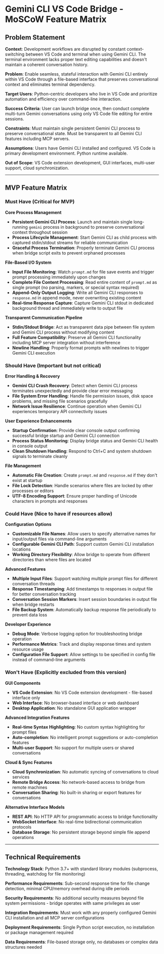 # Gemini CLI VS Code Bridge - MoSCoW Feature Matrix

## Problem Statement

**Context**: Development workflows are disrupted by constant context-switching between VS Code and terminal when using Gemini CLI. The terminal environment lacks proper text editing capabilities and doesn't maintain a coherent conversation history.

**Problem**: Enable seamless, stateful interaction with Gemini CLI entirely within VS Code through a file-based interface that preserves conversational context and eliminates terminal dependency.

**Target Users**: Python-centric developers who live in VS Code and prioritize automation and efficiency over command-line interaction.

**Success Criteria**: User can launch bridge once, then conduct complete multi-turn Gemini conversations using only VS Code file editing for entire sessions.

**Constraints**: Must maintain single persistent Gemini CLI process to preserve conversational state. Must be transparent to all Gemini CLI features including MCP servers.

**Assumptions**: Users have Gemini CLI installed and configured. VS Code is primary development environment. Python runtime available.

**Out of Scope**: VS Code extension development, GUI interfaces, multi-user support, cloud synchronization.

---

## MVP Feature Matrix

### Must Have (Critical for MVP)

**Core Process Management**
- **Persistent Gemini CLI Process**: Launch and maintain single long-running `gemini` process in background to preserve conversational context throughout session
- **Process Lifecycle Management**: Start Gemini CLI as child process with captured stdin/stdout streams for reliable communication
- **Graceful Process Termination**: Properly terminate Gemini CLI process when bridge script exits to prevent orphaned processes

**File-Based I/O System**
- **Input File Monitoring**: Watch `prompt.md` for file save events and trigger prompt processing immediately upon changes
- **Complete File Content Processing**: Read entire content of `prompt.md` as single prompt (no parsing, markers, or special syntax required)
- **Append-Only Output Logging**: Write all Gemini CLI responses to `response.md` in append mode, never overwriting existing content
- **Real-time Response Capture**: Capture Gemini CLI stdout in dedicated background thread and immediately write to output file

**Transparent Communication Pipeline**
- **Stdin/Stdout Bridge**: Act as transparent data pipe between file system and Gemini CLI process without modifying content
- **Full Feature Compatibility**: Preserve all Gemini CLI functionality including MCP server integration without interference
- **Newline Handling**: Properly format prompts with newlines to trigger Gemini CLI execution

### Should Have (Important but not critical)

**Error Handling & Recovery**
- **Gemini CLI Crash Recovery**: Detect when Gemini CLI process terminates unexpectedly and provide clear error messaging
- **File System Error Handling**: Handle file permission issues, disk space problems, and missing file scenarios gracefully
- **Network Issue Resilience**: Continue operation when Gemini CLI experiences temporary API connectivity issues

**User Experience Enhancements**
- **Startup Confirmation**: Provide clear console output confirming successful bridge startup and Gemini CLI connection
- **Process Status Monitoring**: Display bridge status and Gemini CLI health in console output
- **Clean Shutdown Handling**: Respond to Ctrl+C and system shutdown signals to terminate cleanly

**File Management**
- **Automatic File Creation**: Create `prompt.md` and `response.md` if they don't exist at startup
- **File Lock Detection**: Handle scenarios where files are locked by other processes or editors
- **UTF-8 Encoding Support**: Ensure proper handling of Unicode characters in prompts and responses

### Could Have (Nice to have if resources allow)

**Configuration Options**
- **Customizable File Names**: Allow users to specify alternative names for input/output files via command-line arguments
- **Configurable Gemini CLI Path**: Support custom Gemini CLI installation locations
- **Working Directory Flexibility**: Allow bridge to operate from different directories than where files are located

**Advanced Features**
- **Multiple Input Files**: Support watching multiple prompt files for different conversation threads
- **Response Timestamping**: Add timestamps to responses in output file for better conversation tracking
- **Conversation Session Markers**: Insert session boundaries in output file when bridge restarts
- **File Backup System**: Automatically backup response file periodically to prevent data loss

**Developer Experience**
- **Debug Mode**: Verbose logging option for troubleshooting bridge operation
- **Performance Metrics**: Track and display response times and system resource usage
- **Configuration File Support**: Allow settings to be specified in config file instead of command-line arguments

### Won't Have (Explicitly excluded from this version)

**GUI Components**
- **VS Code Extension**: No VS Code extension development - file-based interface only
- **Web Interface**: No browser-based interface or web dashboard
- **Desktop Application**: No standalone GUI application wrapper

**Advanced Integration Features**
- **Real-time Syntax Highlighting**: No custom syntax highlighting for prompt files
- **Auto-completion**: No intelligent prompt suggestions or auto-completion features
- **Multi-user Support**: No support for multiple users or shared conversations

**Cloud & Sync Features**
- **Cloud Synchronization**: No automatic syncing of conversations to cloud services
- **Remote Bridge Access**: No network-based access to bridge from remote machines
- **Conversation Sharing**: No built-in sharing or export features for conversations

**Alternative Interface Models**
- **REST API**: No HTTP API for programmatic access to bridge functionality
- **WebSocket Interface**: No real-time bidirectional communication protocols
- **Database Storage**: No persistent storage beyond simple file append operations

---

## Technical Requirements

**Technology Stack**: Python 3.7+ with standard library modules (subprocess, threading, watchdog for file monitoring)

**Performance Requirements**: Sub-second response time for file change detection, minimal CPU/memory overhead during idle periods

**Security Requirements**: No additional security measures beyond file system permissions - bridge operates with same privileges as user

**Integration Requirements**: Must work with any properly configured Gemini CLI installation and all MCP server configurations

**Deployment Requirements**: Single Python script execution, no installation or package management required

**Data Requirements**: File-based storage only, no databases or complex data structures needed